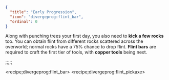 ```json
{
  "title": "Early Progression",
  "icon": "divergeprog:flint_bar",
  "ordinal": 0
}
```
Along with punching trees your first day, you also need to **kick a few rocks** too.
You can obtain flint from different rocks scattered across the overworld; normal rocks have a 75% chance to drop flint. **Flint bars** are required to craft the first tier of tools, with **copper tools** being next.

;;;;;

<recipe;divergeprog:flint_bar>
<recipe;divergeprog:flint_pickaxe>

